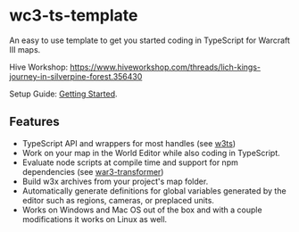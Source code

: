 # wc3-ts-template
 An easy to use template to get you started coding in TypeScript for Warcraft III maps.

Hive Workshop: https://www.hiveworkshop.com/threads/lich-kings-journey-in-silverpine-forest.356430

Setup Guide: [Getting Started](https://cipherxof.github.io/w3ts/docs/getting-started).

## Features
* TypeScript API and wrappers for most handles (see [w3ts](https://github.com/cipherxof/w3ts))
* Work on your map in the World Editor while also coding in TypeScript.
* Evaluate node scripts at compile time and support for npm dependencies (see [war3-transformer](https://github.com/cipherxof/war3-transformer))
* Build w3x archives from your project's map folder.
* Automatically generate definitions for global variables generated by the editor such as regions, cameras, or preplaced units.
* Works on Windows and Mac OS out of the box and with a couple modifications it works on Linux as well.

